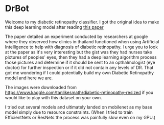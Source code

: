 # DrBot
Welcome to my diabetic retinopathy classifier. 
I got the original idea to make this deep learning model after reading [this paper](https://dl.acm.org/doi/abs/10.1145/3313831.3376718?utm_campaign=The+Batch&utm_medium=email&_hsmi=87523675&_hsenc=p2ANqtz-_B4jFj-cLmuuXwLoX8un3XaSaO0OrwAXpp6Y9Yk9Ubn4cbgJrbAZL9mgbaOt9Qe2dkeCSV&utm_content=87523675&utm_source=hs_email.) 

The paper detailed an experiment conducted by researchers at google where they observed how clinics in thailand functioned when using Artificial Intelligence to help with diagnosis of diabetic retinopathy. I urge you to look at the paper as it's very interesting but the gist was they had nurses take pictures of peoples' eyes, then they had a deep learning algorithm process those pictures and determine if it should be sent to an opthalmologist (eye doctor) for further inspection or if it did not contain any levels of DR. That got me wondering if I could potentially build my own Diabetic Retinopathy model and here we are.

The images were downloaded from https://www.kaggle.com/tanlikesmath/diabetic-retinopathy-resized if you would like to play with this dataset on your own.

I tried out several models and ultimately landed on mobilenet as my base model simply due to resource constraints. (When I tried to train EfficientNets or ResNets the process was painfully slow even on my GPU.)
